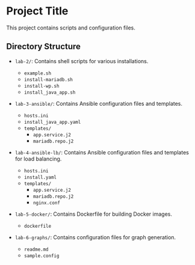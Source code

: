 # Project Title

This project contains scripts and configuration files.

## Directory Structure

- `lab-2/`: Contains shell scripts for various installations.
  - `example.sh`
  - `install-mariadb.sh`
  - `install-wp.sh`
  - `install_java_app.sh`

- `lab-3-ansible/`: Contains Ansible configuration files and templates.
  - `hosts.ini`
  - `install_java_app.yaml`
  - `templates/`
    - `app.service.j2`
    - `mariadb.repo.j2`

- `lab-4-ansible-lb/`: Contains Ansible configuration files and templates for load balancing.
  - `hosts.ini`
  - `install.yaml`
  - `templates/`
    - `app.service.j2`
    - `mariadb.repo.j2`
    - `nginx.conf`

- `lab-5-docker/`: Contains Dockerfile for building Docker images.
  - `dockerfile`

- `lab-6-graphs/`: Contains configuration files for graph generation.
  - `readme.md`
  - `sample.config`